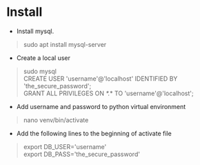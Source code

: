 # Install

- Install mysql. 
> sudo apt install mysql-server
- Create a local user
> sudo mysql \
> CREATE USER 'username'@'localhost' IDENTIFIED BY 'the_secure_password'; \
> GRANT ALL PRIVILEGES ON *\*.** TO 'username'@'localhost';
- Add username and password to python virtual environment
> nano venv/bin/activate
- Add the following lines to the beginning of activate file
> export DB_USER='username' \
> export DB_PASS='the_secure_password'

